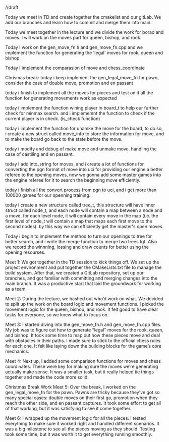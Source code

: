 //draft

Today we meet in TD and create together the cmakelist and our gitLab. We add our branches and learn how to commit and merge them into main.

Today we meet together in the lecture and we divide the work for borad and moves. I will work on the moves part for queen, bishop, and rook.

Today I work on the gen_move_fn.h and gen_move_fn.cpp and we implement the function for generating the 'legal' moves for rook, queen and bishop.

Today I implement the comparasion of move and chess_coordinate

Chrismas break:
today i keep implement the gen_legal_move_fn for pawn, consider the case of double move, promotion and en passant

today i finish to implement all the moves for pieces and test on if all the function for generating movements work as expected

today i implement the function wining player in board_t to help our further check for minmax search. and i implememnt the function to check if the current player is in check. (is_check function)

today i implement the function for unamke the move for the board, to do so, i create a new struct called move_info to store the information for move, and to make the board go back to the state before the move.

today i modify and debug of make move and unmake move. handling the case of castiling and en passant.

today I add into_string for moves, and i create a lot of functions for converting the pgn format of move into uci for providing our engine a better referee to the opening moves, now we gonna add some master games into the engine referee for it to search the beginning move efficiently.

today i finish all the convert process from pgn to uci, and i get more than 100000 games for our openning training.

today i create a new structure called tree_t, this structure will have inner struct called node_t, and each node will contain a map between a node and a move, for each level node, it will contain every move in the map (i.e. the first level of node_t will contain a map that maps each first move to the second nodes). by this way we can efficiently get the master's open moves.

Today i begin to implement the method to turn our openings to tree for better search, and i write the merge function to merge two trees tgt. Also we record the winnning, lossing and draw counts for better using the opening resourses.



Meet 1: We got together in the TD session to kick things off. We set up the project environment and put together the CMakeLists.txt file to manage the build system. After that, we created a GitLab repository, set up our branches, and got familiar with committing and merging changes into the main branch. It was a productive start that laid the groundwork for working as a team.

Meet 2: During the lecture, we hashed out who’d work on what. We decided to split up the work on the board logic and movement functions. I picked the movement logic for the queen, bishop, and rook. It felt good to have clear tasks for everyone, so we knew what to focus on.

Meet 3: I started diving into the gen_move_fn.h and gen_move_fn.cpp files. My job was to figure out how to generate "legal" moves for the rook, queen, and bishop. It took some time to map out how these pieces move and deal with obstacles in their paths. I made sure to stick to the official chess rules for each one. It felt like laying down the building blocks for the game’s core mechanics.

Meet 4: Next up, I added some comparison functions for moves and chess coordinates. These were key for making sure the moves we’re generating actually make sense. It was a smaller task, but it really helped tie things together and made the code more solid.

Christmas Break Work
Meet 5: Over the break, I worked on the gen_legal_move_fn for the pawn. Pawns are tricky because they’ve got so many special cases: double moves on their first go, promotion when they reach the other side, and en passant captures. It took some effort to get all of that working, but it was satisfying to see it come together.

Meet 6: I wrapped up the movement logic for all the pieces. I tested everything to make sure it worked right and handled different scenarios. It was a big milestone to see all the pieces moving as they should. Testing took some time, but it was worth it to get everything running smoothly.



